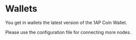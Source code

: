# Wallets

You get in wallets the latest version of the 1AP Coin Wallet. 

Please use the configuration file for connecting more nodes. 
